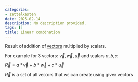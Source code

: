 ```yaml
---
categories:
- zettelkasten
date: 2025-02-14
description: No description provided.
tags: []
title: Linear combination
---
```


Result of addition of [vectors](Vector.md) multiplied by scalars.

For example for 3 vectors: $\vec{v},\vec{w},\vec{u}$ and scalars $a,b,c$:

$\vec{R} = a * \vec{v} + b * \vec{w} + c * \vec{u}$

$\vec{R}$ is a set of all vectors that we can create using given vectors
